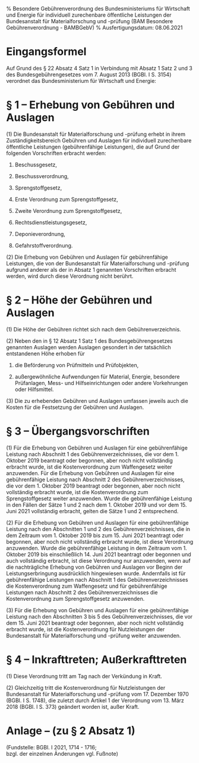 % Besondere Gebührenverordnung des Bundesministeriums für Wirtschaft und Energie für individuell zurechenbare öffentliche Leistungen der Bundesanstalt für Materialforschung und -prüfung  (BAM Besondere Gebührenverordnung - BAMBGebV)
% Ausfertigungsdatum: 08.06.2021
 
# Eingangsformel

Auf Grund des § 22 Absatz 4 Satz 1 in Verbindung mit Absatz 1 Satz 2 und 3 des Bundesgebührengesetzes vom 7. August 2013 (BGBl. I S. 3154) verordnet das Bundesministerium für Wirtschaft und Energie:

# § 1 – Erhebung von Gebühren und Auslagen

(1) Die Bundesanstalt für Materialforschung und -prüfung erhebt in ihrem Zuständigkeitsbereich Gebühren und Auslagen für individuell zurechenbare öffentliche Leistungen (gebührenfähige Leistungen), die auf Grund der folgenden Vorschriften erbracht werden:

1. Beschussgesetz,

2. Beschussverordnung,

3. Sprengstoffgesetz,

4. Erste Verordnung zum Sprengstoffgesetz,

5. Zweite Verordnung zum Sprengstoffgesetz,

6. Rechtsdienstleistungsgesetz,

7. Deponieverordnung,

8. Gefahrstoffverordnung.

(2) Die Erhebung von Gebühren und Auslagen für gebührenfähige Leistungen, die von der Bundesanstalt für Materialforschung und -prüfung aufgrund anderer als der in Absatz 1 genannten Vorschriften erbracht werden, wird durch diese Verordnung nicht berührt.

# § 2 – Höhe der Gebühren und Auslagen

(1) Die Höhe der Gebühren richtet sich nach dem Gebührenverzeichnis.

(2) Neben den in § 12 Absatz 1 Satz 1 des Bundesgebührengesetzes genannten Auslagen werden Auslagen gesondert in der tatsächlich entstandenen Höhe erhoben für

1. die Beförderung von Prüfmitteln und Prüfobjekten,

2. außergewöhnliche Aufwendungen für Material, Energie, besondere Prüfanlagen, Mess- und Hilfseinrichtungen oder andere Vorkehrungen oder Hilfsmittel.

(3) Die zu erhebenden Gebühren und Auslagen umfassen jeweils auch die Kosten für die Festsetzung der Gebühren und Auslagen.

# § 3 – Übergangsvorschriften

(1) Für die Erhebung von Gebühren und Auslagen für eine gebührenfähige Leistung nach Abschnitt 1 des Gebührenverzeichnisses, die vor dem 1. Oktober 2019 beantragt oder begonnen, aber noch nicht vollständig erbracht wurde, ist die Kostenverordnung zum Waffengesetz weiter anzuwenden. Für die Erhebung von Gebühren und Auslagen für eine gebührenfähige Leistung nach Abschnitt 2 des Gebührenverzeichnisses, die vor dem 1. Oktober 2019 beantragt oder begonnen, aber noch nicht vollständig erbracht wurde, ist die Kostenverordnung zum Sprengstoffgesetz weiter anzuwenden. Wurde die gebührenfähige Leistung in den Fällen der Sätze 1 und 2 nach dem 1. Oktober 2019 und vor dem 15. Juni 2021 vollständig erbracht, gelten die Sätze 1 und 2 entsprechend.

(2) Für die Erhebung von Gebühren und Auslagen für eine gebührenfähige Leistung nach den Abschnitten 1 und 2 des Gebührenverzeichnisses, die in dem Zeitraum vom 1. Oktober 2019 bis zum 15. Juni 2021 beantragt oder begonnen, aber noch nicht vollständig erbracht wurde, ist diese Verordnung anzuwenden. Wurde die gebührenfähige Leistung in dem Zeitraum vom 1. Oktober 2019 bis einschließlich 14. Juni 2021 beantragt oder begonnen und auch vollständig erbracht, ist diese Verordnung nur anzuwenden, wenn auf die nachträgliche Erhebung von Gebühren und Auslagen vor Beginn der Leistungserbringung ausdrücklich hingewiesen wurde. Andernfalls ist für gebührenfähige Leistungen nach Abschnitt 1 des Gebührenverzeichnisses die Kostenverordnung zum Waffengesetz und für gebührenfähige Leistungen nach Abschnitt 2 des Gebührenverzeichnisses die Kostenverordnung zum Sprengstoffgesetz anzuwenden.

(3) Für die Erhebung von Gebühren und Auslagen für eine gebührenfähige Leistung nach den Abschnitten 3 bis 5 des Gebührenverzeichnisses, die vor dem 15. Juni 2021 beantragt oder begonnen, aber noch nicht vollständig erbracht wurde, ist die Kostenverordnung für Nutzleistungen der Bundesanstalt für Materialforschung und -prüfung weiter anzuwenden.

# § 4 – Inkrafttreten; Außerkrafttreten

(1) Diese Verordnung tritt am Tag nach der Verkündung in Kraft.

(2) Gleichzeitig tritt die Kostenverordnung für Nutzleistungen der Bundesanstalt für Materialforschung und -prüfung vom 17. Dezember 1970 (BGBl. I S. 1748), die zuletzt durch Artikel 1 der Verordnung vom 13. März 2018 (BGBl. I S. 373) geändert worden ist, außer Kraft.

# Anlage – (zu § 2 Absatz 1)

(Fundstelle: BGBl. I 2021, 1714 - 1716;  
bzgl. der einzelnen Änderungen vgl. Fußnote)

 

 

 

 

 

 

 

 

 

 

 

 

 

 

 

 

 

 

 

 

 
